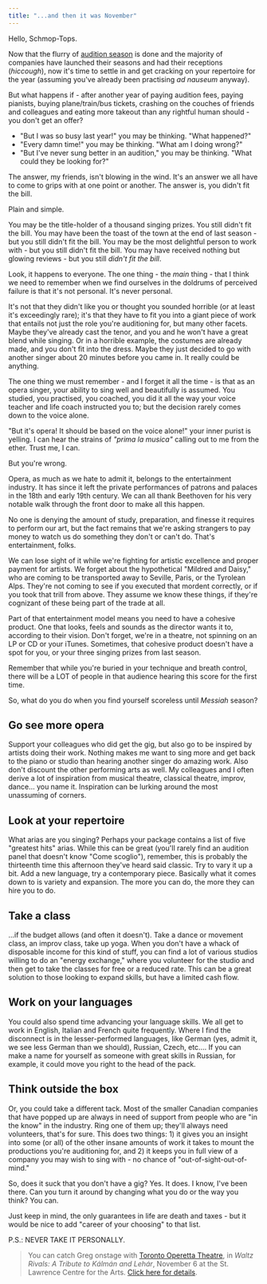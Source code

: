```yaml
---
title: "...and then it was November"
---
```


Hello, Schmop-Tops.

Now that the flurry of [audition season](/audition-season-or-the-annual-festival-of-shattered-dreams/) is done and the majority of companies have launched their seasons and had their receptions (*hiccough*), now it's time to settle in and get cracking on your repertoire for the year (assuming you've already been practising *ad nauseum* anyway). 

But what happens if  - after another year of paying audition fees, paying pianists, buying plane/train/bus tickets, crashing on the couches of friends and colleagues and eating more takeout than any rightful human should - you don't get an offer? 

<ul class="nospace">

<li>"But I was so busy last year!" you may be thinking. "What happened?"
<li>"Every damn time!" you may be thinking. "What am I doing wrong?"
<li>"But I've never sung better in an audition," you may be thinking. "What could they be looking for?"

</ul>

The answer, my friends, isn't blowing in the wind. It's an answer we all have to come to grips with at one point or another. The answer is, you didn't fit the bill. 

Plain and simple. 

You may be the title-holder of a thousand singing prizes. You still didn't fit the bill. You may have been the toast of the town at the end of last season - but you still didn't fit the bill. You may be the most delightful person to work with - but you still didn't fit the bill. You may have received nothing but glowing reviews - but you still *didn't fit the bill*. 

Look, it happens to everyone. The one thing - the *main* thing - that I think we need to remember when we find ourselves in the doldrums of perceived failure is that it's not personal. It's never personal. 

It's not that they didn't like you or thought you sounded horrible (or at least it's exceedingly rare); it's that they have to fit you into a giant piece of work that entails not just the role you're auditioning for, but many other facets. Maybe they've already cast the tenor, and you and he won't have a great blend while singing. Or in a horrible example, the costumes are already made, and you don't fit into the dress. Maybe they just decided to go with another singer about 20 minutes before you came in. It really could be anything. 

The one thing we must remember - and I forget it all the time - is that as an opera singer, your ability to sing well and beautifully is assumed. You studied, you practised, you coached, you did it all the way your voice teacher and life coach instructed you to; but the decision rarely comes down to the voice alone. 

"But it's opera! It should be based on the voice alone!" your inner purist is yelling. I can hear the strains of *"prima la musica"* calling out to me from the ether. Trust me, I can. 

But you're wrong. 

Opera, as much as we hate to admit it, belongs to the entertainment industry. It has since it left the private performances of patrons and palaces in the 18th and early 19th century. We can all thank Beethoven for his very notable walk through the front door to make all this happen. 

No one is denying the amount of study, preparation, and finesse it requires to perform our art, but the fact remains that we're asking strangers to pay money to watch us do something they don't or can't do. That's entertainment, folks. 

We can lose sight of it while we're fighting for artistic excellence and proper payment for artists. We forget about the hypothetical "Mildred and Daisy," who are coming to be transported away to Seville, Paris, or the Tyrolean Alps. They're not coming to see if you executed that mordent correctly, or if you took that trill from above. They assume we know these things, if they're cognizant of these being part of the trade at all. 

Part of that entertainment model means you need to have a cohesive product. One that looks, feels and sounds as the director wants it to, according to their vision. Don't forget, we're in a theatre, not spinning on an LP or CD or your iTunes. Sometimes, that cohesive product doesn't have a spot for you, or your three singing prizes from last season. 

Remember that while you're buried in your technique and breath control, there will be a LOT of people in that audience hearing this score for the first time.

So, what do you do when you find yourself scoreless until *Messiah* season? 

## Go see more opera

Support your colleagues who did get the gig, but also go to be inspired by artists doing their work. Nothing makes me want to sing more and get back to the piano or studio than hearing another singer do amazing work. Also don't discount the other performing arts as well. My colleagues and I often derive a lot of inspiration from musical theatre, classical theatre, improv, dance... you name it. Inspiration can be lurking around the most unassuming of corners. 

## Look at your repertoire

What arias are you singing? Perhaps your package contains a list of five "greatest hits" arias. While this can be great (you'll rarely find an audition panel that doesn't know "Come scoglio"), remember, this is probably the thirteenth time this afternoon they've heard said classic. Try to vary it up a bit. Add a new language, try a contemporary piece. Basically what it comes down to is variety and expansion. The more you can do, the more they can hire you to do. 

## Take a class

...if the budget allows (and often it doesn't). Take a dance or movement class, an improv class, take up yoga. When you don't have a whack of disposable income for this kind of stuff, you can find a lot of various studios willing to do an "energy exchange," where you volunteer for the studio and then get to take the classes for free or a reduced rate. This can be a great solution to those looking to expand skills, but have a limited cash flow. 

## Work on your languages

You could also spend time advancing your language skills. We all get to work in English, Italian and French quite frequently. Where I find the disconnect is in the lesser-performed languages, like German (yes, admit it, we see less German than we should), Russian, Czech, etc.... If you can make a name for yourself as someone with great skills in Russian, for example, it could move you right to the head of the pack. 

## Think outside the box

Or, you could take a different tack. Most of the smaller Canadian companies that have popped up are always in need of support from people who are "in the know" in the industry. Ring one of them up; they'll always need volunteers, that's for sure. This does two things: 1) it gives you an insight into some (or all) of the other insane amounts of work it takes to mount the productions you're auditioning for, and 2) it keeps you in full view of a company you may wish to sing with - no chance of "out-of-sight-out-of-mind."

So, does it suck that you don't have a gig? Yes. It does. I know, I've been there. Can you turn it around by changing what you do or the way you think? You can.

Just keep in mind, the only guarantees in life are death and taxes - but it would be nice to add "career of your choosing" to that list. 


P.S.: NEVER TAKE IT PERSONALLY. 

>You can catch Greg onstage with [Toronto Operetta Theatre](/scene/companies/toronto-operetta-theatre/), in *Waltz Rivals: A Tribute to Kálmán and Lehár*, November 6 at the St. Lawrence Centre for the Arts. [Click here for details](http://www.torontooperetta.com/shows.html).
